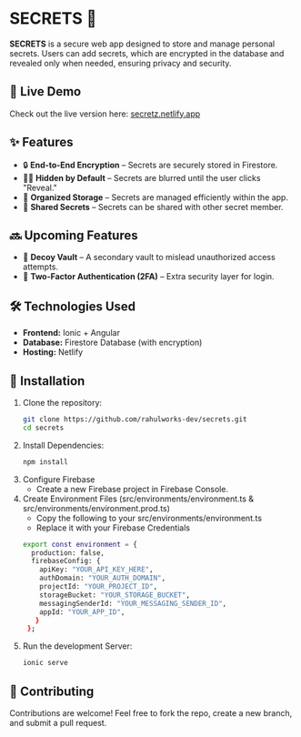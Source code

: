 # SECRETS 🔐  

**SECRETS** is a secure web app designed to store and manage personal secrets. Users can add secrets, which are encrypted in the database and revealed only when needed, ensuring privacy and security.  

## 🚀 Live Demo  
Check out the live version here: [secretz.netlify.app](https://secretz.netlify.app)  

## ✨ Features  
- 🔒 **End-to-End Encryption** – Secrets are securely stored in Firestore.  
- 🕵️‍♂️ **Hidden by Default** – Secrets are blurred until the user clicks "Reveal."  
- 📂 **Organized Storage** – Secrets are managed efficiently within the app.  
- 🔔 **Shared Secrets** – Secrets can be shared with other secret member.

## 🔜 Upcoming Features  
- 🛑 **Decoy Vault** – A secondary vault to mislead unauthorized access attempts.  
- 🔑 **Two-Factor Authentication (2FA)** – Extra security layer for login.  

## 🛠 Technologies Used  
- **Frontend:** Ionic + Angular  
- **Database:** Firestore Database (with encryption)  
- **Hosting:** Netlify  

## 📌 Installation  

1. Clone the repository:  
   ```sh
   git clone https://github.com/rahulworks-dev/secrets.git
   cd secrets
2. Install Dependencies:
   ```sh
   npm install
3. Configure Firebase
   - Create a new Firebase project in Firebase Console.
4. Create Environment Files (src/environments/environment.ts & src/environments/environment.prod.ts)
   - Copy the following to your src/environments/environment.ts
   - Replace it with your Firebase Credentials
   ```sh
   export const environment = {
     production: false,
     firebaseConfig: {
       apiKey: "YOUR_API_KEY_HERE",
       authDomain: "YOUR_AUTH_DOMAIN",
       projectId: "YOUR_PROJECT_ID",
       storageBucket: "YOUR_STORAGE_BUCKET",
       messagingSenderId: "YOUR_MESSAGING_SENDER_ID",
       appId: "YOUR_APP_ID",
      }
    };
3. Run the development Server:
   ```sh
   ionic serve

## 📢 Contributing
Contributions are welcome! Feel free to fork the repo, create a new branch, and submit a pull request.
